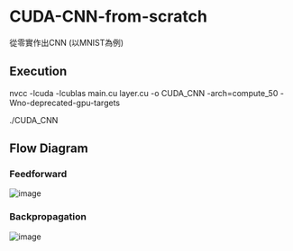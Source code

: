 # CUDA-CNN-from-scratch
從零實作出CNN (以MNIST為例)

## Execution

nvcc -lcuda -lcublas main.cu layer.cu -o CUDA_CNN -arch=compute_50 -Wno-deprecated-gpu-targets

./CUDA_CNN

## Flow Diagram
### Feedforward 
![image](https://github.com/user-attachments/assets/ff048cd0-98fe-4318-9799-2c7da3c89921)

### Backpropagation
![image](https://github.com/user-attachments/assets/e32de57f-896d-4e1b-92c0-4876bda30e53)
